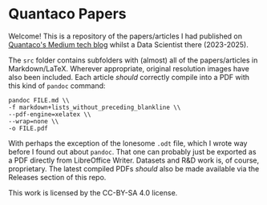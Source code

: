 # Quantaco Papers
Welcome! This is a repository of the papers/articles I had published on [Quantaco's Medium tech blog](https://medium.com/@quantaco_rahuls) whilst a Data Scientist there (2023-2025).

The `src` folder contains subfolders with (almost) all of the papers/articles in Markdown/LaTeX. Wherever appropriate, original resolution images have also been included. Each article _should_ correctly compile into a PDF with this kind of `pandoc` command:

```shell
pandoc FILE.md \\
-f markdown+lists_without_preceding_blankline \\
--pdf-engine=xelatex \\
--wrap=none \\
-o FILE.pdf
```

With perhaps the exception of the lonesome `.odt` file, which I wrote way before I found out about `pandoc`. That one can probably just be exported as a PDF directly from LibreOffice Writer. Datasets and R&D work is, of course, proprietary. The latest compiled PDFs _should_ also be made available via the Releases section of this repo.

This work is licensed by the CC-BY-SA 4.0 license.
